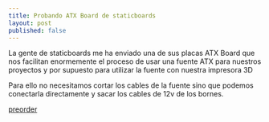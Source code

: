 ```yaml
---
title: Probando ATX Board de staticboards
layout: post
published: false
---
```

La gente de staticboards me ha enviado una de sus placas ATX Board que nos facilitan enormemente el proceso de usar una fuente ATX para nuestros proyectos y por supuesto para utilizar la fuente con nuestra impresora 3D

Para ello no necesitamos cortar los cables de la fuente sino que podemos conectarla directamente y sacar los cables de 12v de los bornes.

[preorder](http://www.staticboards.es/preorder/atxboard/)
